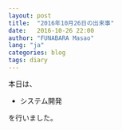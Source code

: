 ```yaml
---
layout: post
title:  "2016年10月26日の出来事"
date:   2016-10-26 22:00
author: "FUNABARA Masao"
lang: "ja"
categories: blog
tags: diary
---
```


本日は、

* システム開発

を行いました。
